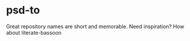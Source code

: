 # psd-to
Great repository names are short and memorable. Need inspiration? How about literate-bassoon
